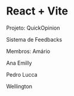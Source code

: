 # React + Vite

Projeto: QuickOpinion

Sistema de Feedbacks

Membros:
Amário

Ana Emilly

Pedro Lucca

Wellington
